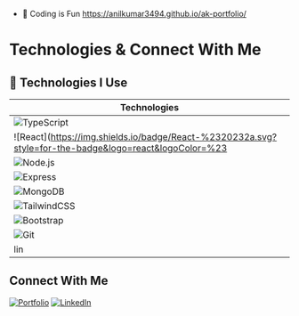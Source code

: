 - 👋 Coding is Fun
https://anilkumar3494.github.io/ak-portfolio/

# Technologies & Connect With Me

## 🚀 Technologies I Use

| Technologies |
|--------------|
| ![TypeScript](https://img.shields.io/badge/TypeScript-%23007ACC.svg?style=for-the-badge&logo=typescript&logoColor=white) |
| ![React](https://img.shields.io/badge/React-%2320232a.svg?style=for-the-badge&logo=react&logoColor=%23
| ![Node.js](https://img.shields.io/badge/Node.js-43853D?style=for-the-badge&logo=node.js&logoColor=white) |
| ![Express](https://img.shields.io/badge/Express.js-404D59?style=for-the-badge) |
| ![MongoDB](https://img.shields.io/badge/MongoDB-%234ea94b.svg?style=for-the-badge&logo=mongodb&logoColor=white) |
| ![TailwindCSS](https://img.shields.io/badge/tailwindcss-%2338B2AC.svg?style=for-the-badge&logo=tailwind-css&logoColor=white) |
| ![Bootstrap](https://img.shields.io/badge/Bootstrap-%23563D7C.svg?style=for-the-badge&logo=bootstrap&logoColor=white) |
| ![Git](https://img.shields.io/badge/Git-%23F05033.svg?style=for-the-badge&logo=git&logoColor=white) |
lin| ![Vercel](https://img.shields.io/badge/Vercel-%23000000.svg?style=for-the-badge&logo=vercel&logoColor=white) |

## Connect With Me

[![Portfolio](https://img.shields.io/badge/Portfolio-%23000000.svg?style=for-the-badge&logo=About.me&logoColor=white)](https://anilkumar3494.github.io/ak-portfolio/)
[![LinkedIn](https://img.shields.io/badge/LinkedIn-%230A66C2.svg?style=for-the-badge&logo=linkedin&logoColor=white)](https://www.linkedin.com/in/anil-kumar-karapa/)
